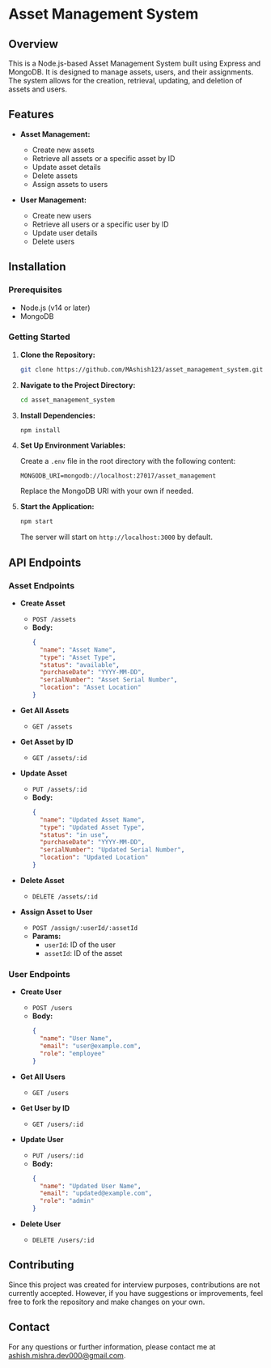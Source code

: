 # Asset Management System

## Overview

This is a Node.js-based Asset Management System built using Express and MongoDB. It is designed to manage assets, users, and their assignments. The system allows for the creation, retrieval, updating, and deletion of assets and users.

## Features

- **Asset Management:**
  - Create new assets
  - Retrieve all assets or a specific asset by ID
  - Update asset details
  - Delete assets
  - Assign assets to users

- **User Management:**
  - Create new users
  - Retrieve all users or a specific user by ID
  - Update user details
  - Delete users

## Installation

### Prerequisites

- Node.js (v14 or later)
- MongoDB

### Getting Started

1. **Clone the Repository:**

    ```bash
    git clone https://github.com/MAshish123/asset_management_system.git
    ```

2. **Navigate to the Project Directory:**

    ```bash
    cd asset_management_system
    ```

3. **Install Dependencies:**

    ```bash
    npm install
    ```

4. **Set Up Environment Variables:**

    Create a `.env` file in the root directory with the following content:

    ```env
    MONGODB_URI=mongodb://localhost:27017/asset_management
    ```

    Replace the MongoDB URI with your own if needed.

5. **Start the Application:**

    ```bash
    npm start
    ```

    The server will start on `http://localhost:3000` by default.

## API Endpoints

### Asset Endpoints

- **Create Asset**
  - `POST /assets`
  - **Body:**
    ```json
    {
      "name": "Asset Name",
      "type": "Asset Type",
      "status": "available",
      "purchaseDate": "YYYY-MM-DD",
      "serialNumber": "Asset Serial Number",
      "location": "Asset Location"
    }
    ```

- **Get All Assets**
  - `GET /assets`

- **Get Asset by ID**
  - `GET /assets/:id`

- **Update Asset**
  - `PUT /assets/:id`
  - **Body:**
    ```json
    {
      "name": "Updated Asset Name",
      "type": "Updated Asset Type",
      "status": "in use",
      "purchaseDate": "YYYY-MM-DD",
      "serialNumber": "Updated Serial Number",
      "location": "Updated Location"
    }
    ```

- **Delete Asset**
  - `DELETE /assets/:id`

- **Assign Asset to User**
  - `POST /assign/:userId/:assetId`
  - **Params:**
    - `userId`: ID of the user
    - `assetId`: ID of the asset

### User Endpoints

- **Create User**
  - `POST /users`
  - **Body:**
    ```json
    {
      "name": "User Name",
      "email": "user@example.com",
      "role": "employee"
    }
    ```

- **Get All Users**
  - `GET /users`

- **Get User by ID**
  - `GET /users/:id`

- **Update User**
  - `PUT /users/:id`
  - **Body:**
    ```json
    {
      "name": "Updated User Name",
      "email": "updated@example.com",
      "role": "admin"
    }
    ```

- **Delete User**
  - `DELETE /users/:id`

## Contributing

Since this project was created for interview purposes, contributions are not currently accepted. However, if you have suggestions or improvements, feel free to fork the repository and make changes on your own.

 

## Contact

For any questions or further information, please contact me at [ashish.mishra.dev000@gmail.com](mailto:ashish.mishra.dev000@gmail.com).
